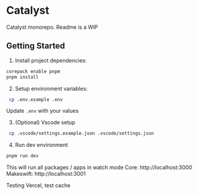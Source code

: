 # Catalyst

Catalyst monorepo. Readme is a WIP

## Getting Started

1. Install project dependencies:

```bash
corepack enable pnpm
pnpm install
```

2. Setup environment variables:

```bash
 cp .env.example .env
```

Update `.env` with your values

3. (Optional) Vscode setup
```bash
 cp .vscode/settings.example.json .vscode/settings.json
```

4. Run dev environment

```bash
pnpm run dev
```

This will run all packages / apps in watch mode
Core: http://localhost:3000
Makeswift: http://localhost:3001

Testing Vercel, test cache
